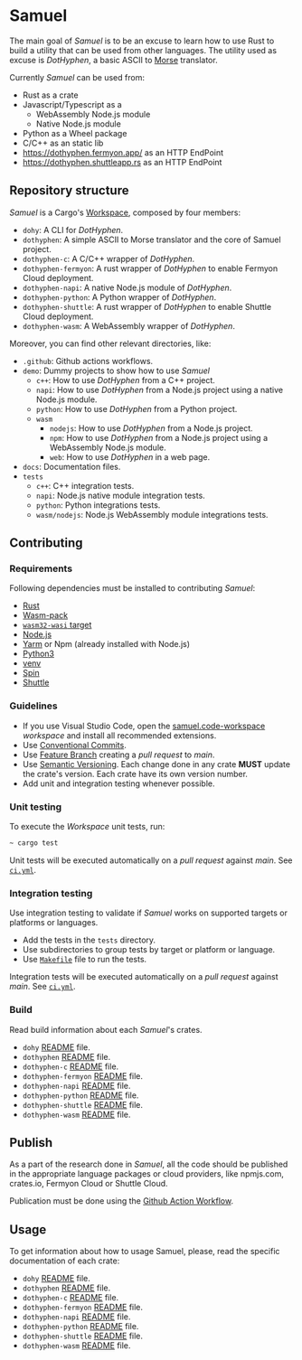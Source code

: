 # Samuel

The main goal of _Samuel_ is to be an excuse to learn how to use Rust to build a utility that can be used from other languages. The utility used as excuse is _DotHyphen_, a basic ASCII to [Morse](https://en.wikipedia.org/wiki/Morse_code) translator.

Currently _Samuel_ can be used from:

* Rust as a crate
* Javascript/Typescript as a
  * WebAssembly Node.js module
  * Native Node.js module
* Python as a Wheel package
* C/C++ as an static lib
* <https://dothyphen.fermyon.app/> as an HTTP EndPoint
* <https://dothyphen.shuttleapp.rs> as an HTTP EndPoint

## Repository structure

_Samuel_ is a Cargo's [Workspace](https://doc.rust-lang.org/cargo/reference/workspaces.html), composed by four members:

* `dohy`: A CLI for _DotHyphen_.
* `dothyphen`: A simple ASCII to Morse translator and the core of Samuel project.
* `dothyphen-c`: A C/C++ wrapper of _DotHyphen_.
* `dothyphen-fermyon`: A rust wrapper of _DotHyphen_ to enable Fermyon Cloud deployment.
* `dothyphen-napi`: A native Node.js module of _DotHyphen_.
* `dothyphen-python`: A Python wrapper of _DotHyphen_.
* `dothyphen-shuttle`: A rust wrapper of _DotHyphen_ to enable Shuttle Cloud deployment.
* `dothyphen-wasm`: A WebAssembly wrapper of _DotHyphen_.

Moreover, you can find other relevant directories, like:

* `.github`: Github actions workflows.
* `demo`: Dummy projects to show how to use _Samuel_
  * `c++`: How to use _DotHyphen_ from a C++ project.
  * `napi`: How to use _DotHyphen_ from a Node.js project using a native Node.js module.
  * `python`: How to use _DotHyphen_ from a Python project.
  * `wasm`
    * `nodejs`: How to use _DotHyphen_ from a Node.js project.
    * `npm`: How to use _DotHyphen_ from a Node.js project using a WebAssembly Node.js module.
    * `web`: How to use _DotHyphen_ in a web page.
* `docs`: Documentation files.
* `tests`
  * `c++`: C++ integration tests.
  * `napi`: Node.js native module integration tests.
  * `python`: Python integrations tests.
  * `wasm/nodejs`: Node.js WebAssembly module integrations tests.

## Contributing

### Requirements

Following dependencies must be installed to contributing _Samuel_:

* [Rust](https://rustup.rs/)
* [Wasm-pack](https://rustwasm.github.io/wasm-pack/installer/)
* [`wasm32-wasi` target](https://rust-lang.github.io/rustup/concepts/toolchains.html)
* [Node.js](https://nodejs.org)
* [Yarm](https://yarnpkg.com/) or Npm (already installed with Node.js)
* [Python3](https://www.python.org)
* [venv](https://docs.python.org/3/library/venv.html)
* [Spin](https://developer.fermyon.com/spin/install)
* [Shuttle](https://docs.shuttle.rs/introduction/installation)

### Guidelines

* If you use Visual Studio Code, open the [samuel.code-workspace](./samuel.code-workspace) _workspace_ and install all recommended extensions.
* Use [Conventional Commits](https://www.conventionalcommits.org).
* Use [Feature Branch](https://www.atlassian.com/git/tutorials/comparing-workflows/feature-branch-workflow) creating a _pull request_ to _main_.
* Use [Semantic Versioning](https://semver.org/). Each change done in any crate __MUST__ update the crate's version. Each crate have its own version number.
* Add unit and integration testing whenever possible.

### Unit testing

To execute the _Workspace_ unit tests, run:

```bash
~ cargo test
```

Unit tests will be executed automatically on a _pull request_ against _main_. See [`ci.yml`](./.github/workflows/ci.yml).

### Integration testing

Use integration testing to validate if _Samuel_ works on supported targets or platforms or languages.

* Add the tests in the `tests` directory.
* Use subdirectories to group tests by target or platform or language.
* Use [`Makefile`](./Makefile) file to run the tests.

Integration tests will be executed automatically on a _pull request_ against _main_. See [`ci.yml`](./.github/workflows/ci.yml).

### Build

Read build information about each _Samuel_'s crates.

* `dohy` [README](./docs/dohy.md) file.
* `dothyphen` [README](./docs/dothyphen.md) file.
* `dothyphen-c` [README](./docs/dothyphen-c.md) file.
* `dothyphen-fermyon` [README](./docs/dothyphen-fermyon.md) file.
* `dothyphen-napi` [README](./docs/dothyphen-napi.md) file.
* `dothyphen-python` [README](./docs/dothyphen-python.md) file.
* `dothyphen-shuttle` [README](./docs/dothyphen-shuttle.md) file.
* `dothyphen-wasm` [README](./docs/dothyphen-wasm.md) file.

## Publish

As a part of the research done in _Samuel_, all the code should be published in the appropriate language packages or cloud providers, like npmjs.com, crates.io, Fermyon Cloud or Shuttle Cloud.

Publication must be done using the [Github Action Workflow](../.github/workflows/cd.yml).

## Usage

To get information about how to usage Samuel, please, read the specific documentation of each crate:

* `dohy` [README](./dohy/README.md) file.
* `dothyphen` [README](./dothyphen/README.md) file.
* `dothyphen-c` [README](./dothyphen-c/README.md) file.
* `dothyphen-fermyon` [README](./dothyphen-fermyon/README.md) file.
* `dothyphen-napi` [README](./dothyphen-napi/README.md) file.
* `dothyphen-python` [README](./dothyphen-python/README.md) file.
* `dothyphen-shuttle` [README](./dothyphen-shuttle/README.md) file.
* `dothyphen-wasm` [README](./dothyphen-wasm/README.md) file.
